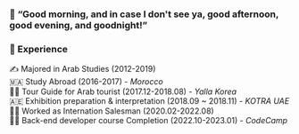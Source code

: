 ### 👐 __“Good morning, and in case I don't see ya, good afternoon, good evening, and goodnight!”__




### 🤡 Experience

✍️ Majored in Arab Studies (2012-2019) <br>
🇲🇦 Study Abroad (2016-2017) - _Morocco_ <br>
👳‍♂️ Tour Guide for Arab tourist (2017.12-2018.08) - _Yalla Korea_ <br>
🇦🇪 Exhibition preparation & interpretation (2018.09 ~ 2018.11) - _KOTRA UAE_  <br>
👨‍💼 Worked as Internation Salesman (2020.02-2022.08) <br>
🧑‍💻 Back-end developer course Completion (2022.10-2023.01) - _CodeCamp_ <br>

